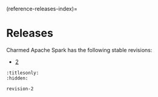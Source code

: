 (reference-releases-index)=
# Releases

Charmed Apache Spark has the following stable revisions:

* [2](reference-releases-revision-2)

```{toctree}
:titlesonly:
:hidden:

revision-2
```
